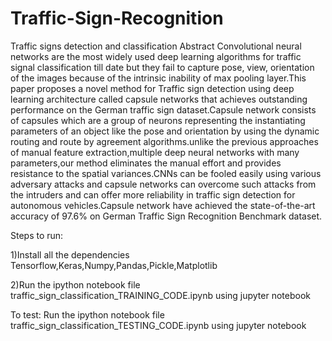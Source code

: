 # Traffic-Sign-Recognition
Traffic signs detection and classification
Abstract
Convolutional neural networks are the most widely used deep learning algorithms for traffic signal classification till date but they fail to capture pose, view, orientation of the images because of the intrinsic inability of max pooling layer.This paper proposes a novel method for Traffic sign detection using deep learning architecture called capsule networks that achieves outstanding performance on the German traffic sign dataset.Capsule network consists of capsules which are a group of neurons representing the instantiating parameters of an object like the pose and orientation by using the dynamic routing and route by agreement algorithms.unlike the previous approaches of manual feature extraction,multiple deep neural networks with many parameters,our method eliminates the manual effort and provides resistance to the spatial variances.CNNs can be fooled easily using various adversary attacks and capsule networks can overcome such attacks from the intruders and can offer more reliability in traffic sign detection for autonomous vehicles.Capsule network have achieved the state-of-the-art accuracy of 97.6% on German Traffic Sign Recognition Benchmark dataset.

Steps to run:

1)Install all the dependencies
Tensorflow,Keras,Numpy,Pandas,Pickle,Matplotlib

2)Run the ipython notebook file traffic_sign_classification_TRAINING_CODE.ipynb using jupyter notebook

To test:
Run the ipython notebook file traffic_sign_classification_TESTING_CODE.ipynb using jupyter notebook
